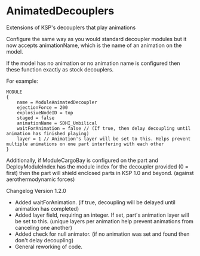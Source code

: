 AnimatedDecouplers
==================

Extensions of KSP's decouplers that play animations


Configure the same way as you would standard decoupler modules but it now accepts animationName, which is the name of an animation on the model.

If the model has no animation or no animation name is configured then these function exactly as stock decouplers.

For example:

	MODULE
	{
	    name = ModuleAnimatedDecoupler
	    ejectionForce = 200
	    explosiveNodeID = top
	    staged = false
	    animationName = SDHI_Umbilical
		waitForAnimation = false // (If true, then delay decoupling until animation has finished playing)
		layer = 1 // Animation's layer will be set to this. Helps prevent multiple animations on one part interfering with each other
	}
	
Additionally, if ModuleCargoBay is configured on the part and DeployModuleIndex has the module index for the decoupler provided (0 = first) then the part will shield enclosed parts in KSP 1.0 and beyond. (against aerothermodynamic forces)


Changelog
Version 1.2.0

* Added waitForAnimation. (if true, decoupling will be delayed until animation has completed)
* Added layer field, requiring an integer. If set, part's animation layer will be set to this. (unique layers per animation help prevent animations from canceling one another)
* Added check for null animator. (if no animation was set and found then don't delay decoupling)
* General reworking of code.
